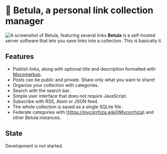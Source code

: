 # 🌳 Betula, a personal link collection manager
![A screenshot of Betula, featuring several links]()
**Betula** is a self-hosted server software that lets you save links into a collection. This is basically it.

## Features
* Publish links, along with optional title and description formatted with [Mycomarkup](https://mycorrhiza.wiki/help/en/mycomarkup).
* Posts can be public and private. Share only what you want to share!
* Organize your collection with categories.
* Search with the search bar.
* Simple user interface that does not  require JavaScript.
* Subscribe with RSS, Atom or JSON feed.
* The whole collection is saved as a single SQLite file.
* Federate categories with [https://mycorrhiza.wiki](Mycorrhiza) and other Betula instances.

## State
Development is not started.

